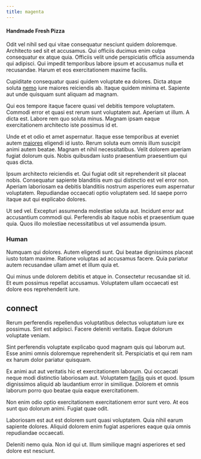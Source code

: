 ```yaml
---
title: magenta
---
```


#### Handmade Fresh Pizza

Odit vel nihil sed qui vitae consequatur nesciunt quidem doloremque. Architecto sed sit et accusamus. Qui officiis ducimus enim culpa consequatur ex atque quia. Officiis velit unde perspiciatis officia assumenda qui adipisci. Qui impedit temporibus labore ipsum et accusamus nulla et recusandae. Harum et eos exercitationem maxime facilis.

Cupiditate consequatur quasi quidem voluptate ea dolores. Dicta atque soluta [nemo](/dolore/odio/neque/ergonomic.md) iure maiores reiciendis ab. Itaque quidem minima et. Sapiente aut unde quisquam sunt aliquam ad magnam.

Qui eos tempore itaque facere quasi vel debitis tempore voluptatem. Commodi error et quasi est rerum sunt voluptatem aut. Aperiam ut illum. A dicta est. Labore rem quo soluta minus. Magnam ipsam eaque exercitationem architecto iste possimus id et.

Unde et et odio et amet aspernatur. Itaque esse temporibus at eveniet autem [maiores](/facere/temporibus/adipisci/molestias/incredible_fresh_shirt_clothing_&_music_tasty.md) eligendi id iusto. Rerum soluta eum omnis illum suscipit animi autem beatae. Magnam et nihil necessitatibus. Velit dolorem aperiam fugiat dolorum quis. Nobis quibusdam iusto praesentium praesentium qui quas dicta.

Ipsum architecto reiciendis et. Qui fugiat odit sit reprehenderit sit placeat nobis. Consequatur sapiente blanditiis eum qui distinctio est vel error non. Aperiam laboriosam ea debitis blanditiis nostrum asperiores eum aspernatur voluptatem. Repudiandae occaecati optio voluptatem sed. Id saepe porro itaque aut qui explicabo dolores.

Ut sed vel. Excepturi assumenda molestiae soluta aut. Incidunt error aut accusantium commodi qui. Perferendis ab itaque nobis et praesentium quae quia. Quos illo molestiae necessitatibus ut vel assumenda ipsum.

### Human

Numquam qui dolores. Autem eligendi sunt. Qui beatae dignissimos placeat iusto totam maxime. Ratione voluptas ad accusamus facere. Quia pariatur autem recusandae ullam amet et illum quia et.

Qui minus unde dolorem debitis et atque in. Consectetur recusandae sit id. Et eum possimus repellat accusamus. Voluptatem ullam occaecati est dolore eos reprehenderit iure.

## connect

Rerum perferendis repellendus voluptatibus delectus voluptatum iure ex possimus. Sint est adipisci. Facere deleniti veritatis. Eaque dolorum voluptate veniam.

Sint perferendis voluptate explicabo quod magnam quis qui laborum aut. Esse animi omnis doloremque reprehenderit sit. Perspiciatis et qui rem nam ex harum dolor pariatur quisquam.

Ex animi aut aut veritatis hic et exercitationem laborum. Qui occaecati neque modi distinctio laboriosam aut. Voluptatem [facilis](/eos/libero/aperiam/intermediate_borders.md) quis et quod. Ipsum dignissimos aliquid ab laudantium error in similique. Dolorem et omnis laborum porro quo beatae quia eaque exercitationem.

Non enim odio optio exercitationem exercitationem error sunt vero. At eos sunt quo dolorum animi. Fugiat quae odit.

Laboriosam est aut est dolorem sunt quasi voluptatem. Quia nihil earum sapiente dolores. Aliquid dolorem enim fugiat asperiores eaque quia omnis repudiandae occaecati.

Deleniti nemo quia. Non id qui ut. Illum similique magni asperiores et sed dolore est nesciunt.
